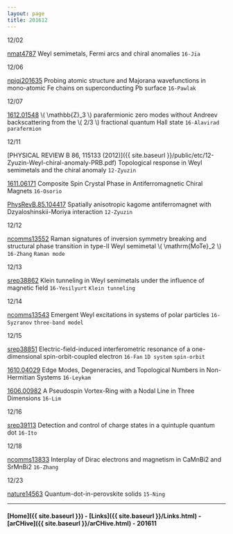 ```yaml
---
layout: page
title: 201612
---
```



12/02

[nmat4787](http://www.nature.com/nmat/journal/v15/n11/full/nmat4787.html) Weyl semimetals, Fermi arcs and chiral anomalies `16-Jia`

12/06

[npjqi201635](http://www.nature.com/articles/npjqi201635) Probing atomic structure and Majorana wavefunctions in mono-atomic Fe chains on superconducting Pb surface `16-Pawlak`

12/07

[1612.01548](https://arxiv.org/abs/1612.01548) \\( \mathbb{Z}_3 \\) parafermionic zero modes without Andreev backscattering from the \\( 2/3 \\) fractional
quantum Hall state `16-Alavirad` `parafermion`

12/11

[PHYSICAL REVIEW B 86, 115133 (2012)]({{ site.baseurl }}/public/etc/12-Zyuzin-Weyl-chiral-anomaly-PRB.pdf) Topological response in Weyl semimetals and the chiral anomaly `12-Zyuzin`

[1611.06171](https://arxiv.org/abs/1611.06171) Composite Spin Crystal Phase in Antiferromagnetic Chiral Magnets `16-Osorio`


[PhysRevB.85.104417](http://journals.aps.org/prb/abstract/10.1103/PhysRevB.85.104417) Spatially anisotropic kagome antiferromagnet with Dzyaloshinskii-Moriya interaction `12-Zyuzin`

12/12

[ncomms13552](http://www.nature.com/articles/ncomms13552) Raman signatures of inversion symmetry breaking and structural phase transition in type-II Weyl semimetal \\( \mathrm{MoTe}_2 \\) `16-Zhang` `Raman mode`

12/13

[srep38862](http://www.nature.com/articles/srep38862) Klein tunneling in Weyl semimetals under the influence of magnetic field `16-Yesilyurt` `Klein tunneling`

12/14

[ncomms13543](http://www.nature.com/articles/ncomms13543) Emergent Weyl excitations in systems of polar particles `16-Syzranov` `three-band model`

12/15

[srep38851](http://www.nature.com/articles/srep38851) Electric-field-induced interferometric resonance of a one-dimensional spin-orbit-coupled electron `16-Fan` `1D system` `spin-orbit`

[1610.04029](https://arxiv.org/abs/1610.04029) Edge Modes, Degeneracies, and Topological Numbers in Non-Hermitian Systems `16-Leykam`

[1606.00982](https://arxiv.org/abs/1606.00982) A Pseudospin Vortex-Ring with a Nodal Line in Three Dimensions `16-Lim`

12/16

[srep39113](http://www.nature.com/articles/srep39113) Detection and control of charge states in a quintuple quantum dot `16-Ito`

12/18

[ncomms13833](http://www.nature.com/articles/ncomms13833) Interplay of Dirac electrons and magnetism in CaMnBi2 and SrMnBi2 `16-Zhang`

12/23

[nature14563](http://www.nature.com/nature/journal/v523/n7560/abs/nature14563.html) Quantum-dot-in-perovskite solids `15-Ning`

---


#### [Home]({{ site.baseurl }}) - [Links]({{ site.baseurl }}/Links.html) - [arCHive]({{ site.baseurl }}/arCHive.html) - 201611

